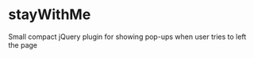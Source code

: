 stayWithMe
==========

Small compact jQuery plugin for showing pop-ups when user tries to left the page
